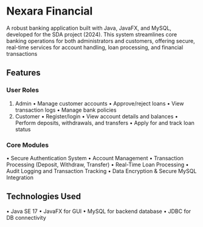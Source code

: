 # Nexara Financial

A robust banking application built with  Java, JavaFX, and MySQL, developed for the SDA project (2024). This system streamlines core banking operations for both administrators and customers, offering secure, real-time services for account handling, loan processing, and financial transactions

##  Features

###  User Roles
1. Admin
•	 Manage customer accounts
•	Approve/reject loans
•	View transaction logs
•	Manage bank policies
2. Customer
•	Register/login
•	View account details and balances
•	Perform deposits, withdrawals, and transfers
•	Apply for and track loan status

###  Core Modules
•	Secure Authentication System
•	Account Management
•	Transaction Processing (Deposit, Withdraw, Transfer)
•	Real-Time Loan Processing
•	Audit Logging and Transaction Tracking
•	Data Encryption & Secure MySQL Integration

##  Technologies Used
•	Java SE 17
•	JavaFX for GUI
•	MySQL for backend database
•	JDBC for DB connectivity

